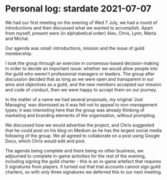 # Personal log: stardate 2021-07-07

We had our first meeting on the evening of Wed 7 July, we had a round of introductions and then discussed what we wanted to accomplish. Apart from myself, present were (in alphabetical order) Alex, Chris, Lynn, Marta and Michal.

Our agenda was small: introductions, mission and the issue of guild membership.

I took the group through an exercise in consensus-based decision-making in order to decide an important issue: whether we would allow people into the guild who weren't professional managers or leaders. The group after discussion decided that as long as we were open and transparent in our aims and objectives as a guild, and the new members accepted our mission and code of conduct, then we were happy to accept them on our journey.

In the matter of a name we had several proposals, my original 'Just Managing' was dismissed as it was felt not to appeal to non-management types; it was interesting here that the group was already thinking of marketing and branding elements of the organisation, without prompting.

We discussed how we would advertise the project, and Chris suggested that he could post on his blog on Medium as he has the largest social media following of the group. We all agreed to collaborate on a post using Google Docs, which Chris would edit and post.

The agenda being complete and there being no other business, we adjourned to complete in-game activities for the rest of the evening, including signing the guild charter - this is an in-game artefact that requires 5 signatures from players. It turned out that trial accounts cannot sign guild charters, so with only three signatures we deferred this to our next meeting.
